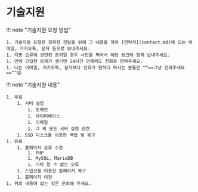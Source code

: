 # 기술지원

!!! note "기술지원 요청 방법"

    1. 기술지원 요청은 정확한 전달을 위해 그 내용을 적어 [연락처](contact.md)에 있는 이메일, 카카오톡, 문자 등으로 보내주세요.
    1. 각종 오류에 관련된 문의일 경우 사진을 찍어서 해당 링크와 함께 보내주세요.
    1. 만약 긴급한 문제가 생기면 24시간 언제라도 전화로 연락주세요.
    1. 나는 이메일, 카카오톡, 문자보다 전화가 편하다 하시는 분들은 ^^==그냥 전화주세요==^^😄

!!! note "기술지원 내용"

    1. 무료
        1. 서버 설정
            1. 도메인
            1. 데이터베이스
            1. 이메일
            1. 그 외 모든 서버 설정 관련
        1. SSD 디스크를 이용한 백업 및 복구
    1. 유료
        1. 홈페이지 오류 수정
            1. PHP
            1. MySQL, MariaDB
            1. 기타 알 수 없는 오류
        1. 스냅샷을 이용한 홈페이지 복구
        1. 홈페이지 이전
    1. 위의 내용에 없는 것은 문의해 주세요.